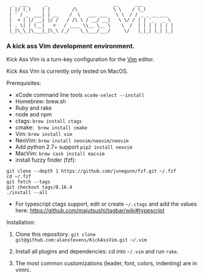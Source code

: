       _  ___      _                        __      ___
     | |/ (_)    | |        /\             \ \    / (_)
     | ' / _  ___| | __    /  \   ___ ___   \ \  / / _ _ __ ___
     |  < | |/ __| |/ /   / /\ \ / __/ __|   \ \/ / | | '_ ` _ \
     | . \| | (__|   <   / ____ \\__ \__ \    \  /  | | | | | | |
     |_|\_\_|\___|_|\_\ /_/    \_\___/___/     \/   |_|_| |_| |_|

<!-- # Kick Ass Vim -->

### A kick ass Vim development environment.

Kick Ass Vim is a turn-key configuration for the [Vim][] editor.

Kick Ass Vim is currently only tested on MacOS.

Prerequisites:
* xCode command line tools `xcode-select --install`
* Homebrew: brew.sh
* Ruby and rake
* node and npm
* ctags: `brew install ctags`
* cmake: ` brew install cmake`
* Vim: `brew install vim`
* NeoVim: `brew install neovim/neovim/neovim`
* Add python 2.7+ support `pip2 install neovim`
* MacVim: `brew cask install macvim`
* install fuzzy finder (fzf):
```
git clone --depth 1 https://github.com/junegunn/fzf.git ~/.fzf
cd ~/.fzf
git fetch --tags
git checkout tags/0.16.4
./install --all
```

* For typescript ctags support, edit or create `~/.ctags` and add the values here:
  https://github.com/majutsushi/tagbar/wiki#typescript

Installation:
1. Clone this repository: `git clone git@github.com:alanstevens/KickAssVim.git ~/.vim`

2. Install all plugins and dependencies: cd into `~/.vim` and run `rake`.

3. The most common customizations (leader, font, colors, indenting) are in vimrc.

[Vim]: http://www.vim.org
